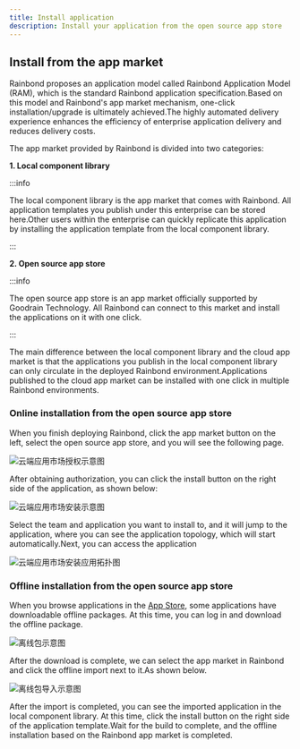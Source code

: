 ```yaml
---
title: Install application
description: Install your application from the open source app store
---
```


## Install from the app market

Rainbond proposes an application model called Rainbond Application Model (RAM), which is the standard Rainbond application specification.Based on this model and Rainbond's app market mechanism, one-click installation/upgrade is ultimately achieved.The highly automated delivery experience enhances the efficiency of enterprise application delivery and reduces delivery costs.

The app market provided by Rainbond is divided into two categories:

**1. Local component library**

:::info

The local component library is the app market that comes with Rainbond. All application templates you publish under this enterprise can be stored here.Other users within the enterprise can quickly replicate this application by installing the application template from the local component library.

:::

**2. Open source app store**

:::info

The open source app store is an app market officially supported by Goodrain Technology. All Rainbond can connect to this market and install the applications on it with one click.

:::

The main difference between the local component library and the cloud app market is that the applications you publish in the local component library can only circulate in the deployed Rainbond environment.Applications published to the cloud app market can be installed with one click in multiple Rainbond environments.

### Online installation from the open source app store

When you finish deploying Rainbond, click the app market button on the left, select the open source app store, and you will see the following page.

<img src="https://static.goodrain.com/docs/5.6/use-manual/component-create/appstore.jpg" title="云端应用市场授权示意图"/>

After obtaining authorization, you can click the install button on the right side of the application, as shown below:

<img src="https://static.goodrain.com/docs/5.6/use-manual/component-create/install-app.png" title="云端应用市场安装示意图"/>

Select the team and application you want to install to, and it will jump to the application, where you can see the application topology, which will start automatically.Next, you can access the application

<img src="https://static.goodrain.com/docs/5.6/use-manual/component-create/install-app-topological.png" title="云端应用市场安装应用拓扑图"/>

### Offline installation from the open source app store

When you browse applications in the [App Store](https://hub.grapps.cn/marketplace), some applications have downloadable offline packages. At this time, you can log in and download the offline package.

<img src="https://static.goodrain.com/docs/5.6/use-manual/component-create/offline-package-app.jpg" title="离线包示意图"/>

After the download is complete, we can select the app market in Rainbond and click the offline import next to it.As shown below.

<img src="https://static.goodrain.com/docs/5.6/use-manual/component-create/import-app.jpg" title="离线包导入示意图"/>

After the import is completed, you can see the imported application in the local component library. At this time, click the install button on the right side of the application template.Wait for the build to complete, and the offline installation based on the Rainbond app market is completed.
